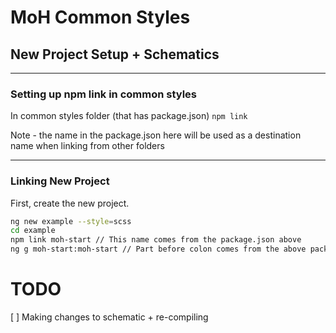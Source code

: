# MoH Common Styles


## New Project Setup + Schematics

<!-- 
In common lib:

`npm link`

In new/target repo:

`npm link <name>`  note - name will be the name in package.json from the common lib

ng g <name>:moh-start -->


----
### Setting up npm link in common styles
In common styles folder (that has package.json)
`npm link`

Note - the name in the package.json here will be used as a destination name when linking from other folders

----
### Linking New Project

First, create the new project.
```bash
ng new example --style=scss
cd example
npm link moh-start // This name comes from the package.json above
ng g moh-start:moh-start // Part before colon comes from the above package-json, part after colon is name of specific schematic.
```


# TODO

[ ] Making changes to schematic + re-compiling